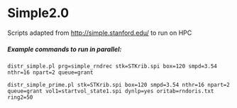 # Simple2.0
Scripts adapted from http://simple.stanford.edu/ to run on HPC

##### Example commands to run in parallel:

```distr_simple.pl prg=simple_rndrec stk=STKrib.spi box=120 smpd=3.54 nthr=16 npart=2 queue=grant```

```distr_simple_prime.pl stk=STKrib.spi box=120 smpd=3.54 nthr=16 npart=2 queue=grant vol1=startvol_state1.spi dynlp=yes oritab=rndoris.txt ring2=50```
